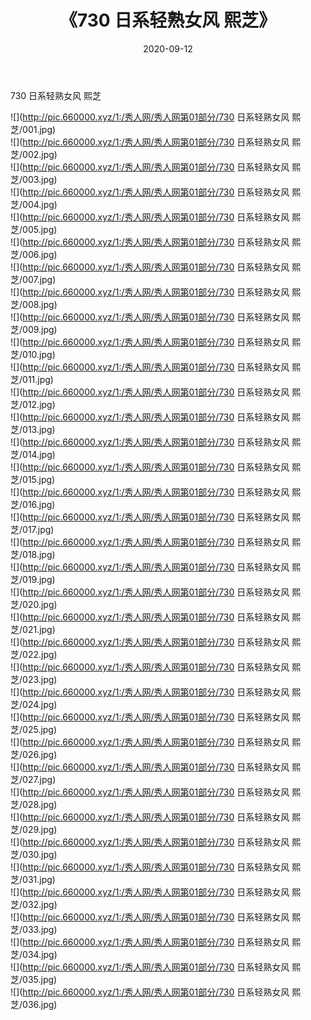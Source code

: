 ﻿---
layout: post
title:  《730 日系轻熟女风 熙芝》
date:   2020-09-12
img: http://pic.660000.xyz/1:/秀人网/秀人网第01部分/730 日系轻熟女风 熙芝/000.jpg
categories: [美女, 清纯, 唯美]
---

730 日系轻熟女风 熙芝

  ![](http://pic.660000.xyz/1:/秀人网/秀人网第01部分/730 日系轻熟女风 熙芝/001.jpg) <br> ![](http://pic.660000.xyz/1:/秀人网/秀人网第01部分/730 日系轻熟女风 熙芝/002.jpg) <br> ![](http://pic.660000.xyz/1:/秀人网/秀人网第01部分/730 日系轻熟女风 熙芝/003.jpg) <br> ![](http://pic.660000.xyz/1:/秀人网/秀人网第01部分/730 日系轻熟女风 熙芝/004.jpg) <br> ![](http://pic.660000.xyz/1:/秀人网/秀人网第01部分/730 日系轻熟女风 熙芝/005.jpg) <br> ![](http://pic.660000.xyz/1:/秀人网/秀人网第01部分/730 日系轻熟女风 熙芝/006.jpg) <br> ![](http://pic.660000.xyz/1:/秀人网/秀人网第01部分/730 日系轻熟女风 熙芝/007.jpg) <br> ![](http://pic.660000.xyz/1:/秀人网/秀人网第01部分/730 日系轻熟女风 熙芝/008.jpg) <br> ![](http://pic.660000.xyz/1:/秀人网/秀人网第01部分/730 日系轻熟女风 熙芝/009.jpg) <br> ![](http://pic.660000.xyz/1:/秀人网/秀人网第01部分/730 日系轻熟女风 熙芝/010.jpg) <br> ![](http://pic.660000.xyz/1:/秀人网/秀人网第01部分/730 日系轻熟女风 熙芝/011.jpg) <br> ![](http://pic.660000.xyz/1:/秀人网/秀人网第01部分/730 日系轻熟女风 熙芝/012.jpg) <br> ![](http://pic.660000.xyz/1:/秀人网/秀人网第01部分/730 日系轻熟女风 熙芝/013.jpg) <br> ![](http://pic.660000.xyz/1:/秀人网/秀人网第01部分/730 日系轻熟女风 熙芝/014.jpg) <br> ![](http://pic.660000.xyz/1:/秀人网/秀人网第01部分/730 日系轻熟女风 熙芝/015.jpg) <br> ![](http://pic.660000.xyz/1:/秀人网/秀人网第01部分/730 日系轻熟女风 熙芝/016.jpg) <br> ![](http://pic.660000.xyz/1:/秀人网/秀人网第01部分/730 日系轻熟女风 熙芝/017.jpg) <br> ![](http://pic.660000.xyz/1:/秀人网/秀人网第01部分/730 日系轻熟女风 熙芝/018.jpg) <br> ![](http://pic.660000.xyz/1:/秀人网/秀人网第01部分/730 日系轻熟女风 熙芝/019.jpg) <br> ![](http://pic.660000.xyz/1:/秀人网/秀人网第01部分/730 日系轻熟女风 熙芝/020.jpg) <br> ![](http://pic.660000.xyz/1:/秀人网/秀人网第01部分/730 日系轻熟女风 熙芝/021.jpg) <br> ![](http://pic.660000.xyz/1:/秀人网/秀人网第01部分/730 日系轻熟女风 熙芝/022.jpg) <br> ![](http://pic.660000.xyz/1:/秀人网/秀人网第01部分/730 日系轻熟女风 熙芝/023.jpg) <br> ![](http://pic.660000.xyz/1:/秀人网/秀人网第01部分/730 日系轻熟女风 熙芝/024.jpg) <br> ![](http://pic.660000.xyz/1:/秀人网/秀人网第01部分/730 日系轻熟女风 熙芝/025.jpg) <br> ![](http://pic.660000.xyz/1:/秀人网/秀人网第01部分/730 日系轻熟女风 熙芝/026.jpg) <br> ![](http://pic.660000.xyz/1:/秀人网/秀人网第01部分/730 日系轻熟女风 熙芝/027.jpg) <br> ![](http://pic.660000.xyz/1:/秀人网/秀人网第01部分/730 日系轻熟女风 熙芝/028.jpg) <br> ![](http://pic.660000.xyz/1:/秀人网/秀人网第01部分/730 日系轻熟女风 熙芝/029.jpg) <br> ![](http://pic.660000.xyz/1:/秀人网/秀人网第01部分/730 日系轻熟女风 熙芝/030.jpg) <br> ![](http://pic.660000.xyz/1:/秀人网/秀人网第01部分/730 日系轻熟女风 熙芝/031.jpg) <br> ![](http://pic.660000.xyz/1:/秀人网/秀人网第01部分/730 日系轻熟女风 熙芝/032.jpg) <br> ![](http://pic.660000.xyz/1:/秀人网/秀人网第01部分/730 日系轻熟女风 熙芝/033.jpg) <br> ![](http://pic.660000.xyz/1:/秀人网/秀人网第01部分/730 日系轻熟女风 熙芝/034.jpg) <br> ![](http://pic.660000.xyz/1:/秀人网/秀人网第01部分/730 日系轻熟女风 熙芝/035.jpg) <br> ![](http://pic.660000.xyz/1:/秀人网/秀人网第01部分/730 日系轻熟女风 熙芝/036.jpg) <br>